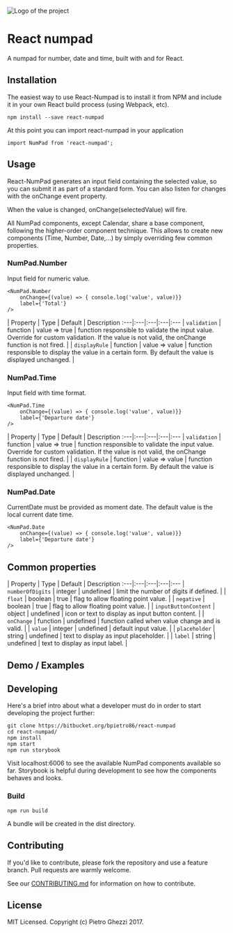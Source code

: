 ![Logo of the project](https://bitbucket.org/bpietro86/react-numpad/raw/master/logo.png)

# React numpad
A numpad for number, date and time, built with and for React.

## Installation
The easiest way to use React-Numpad is to install it from NPM and include it in your own React build process (using Webpack, etc).

```shell
npm install --save react-numpad
```

At this point you can import react-numpad in your application

```shell
import NumPad from 'react-numpad';
```

## Usage
React-NumPad generates an input field containing the selected value, so you can submit it as part of a standard form. You can also listen for changes with the onChange event property.

When the value is changed, onChange(selectedValue) will fire.

All NumPad components, except Calendar, share a base component, following the higher-order component technique. This allows to create new components (Time, Number, Date,...) by simply overriding few common properties.

### NumPad.Number
Input field for numeric value.

```shell
<NumPad.Number 
    onChange={(value) => { console.log('value', value)}} 
    label={'Total'} 
/>
```

| Property | Type | Default | Description
:---|:---|:---|:---|:---
| `validation` | function | value => true | function responsible to validate the input value. Override for  custom validation. If the value is not valid, the onChange function is not fired. |
| `displayRule` | function | value => value | function responsible to display the value in a certain form. By default the value is displayed unchanged. |

### NumPad.Time
Input field with time format.
```shell
<NumPad.Time 
    onChange={(value) => { console.log('value', value)}} 
    label={'Departure date'} 
/>
```
| Property | Type | Default | Description
:---|:---|:---|:---|:---
| `validation` | function | value => true | function responsible to validate the input value. Override for  custom validation. If the value is not valid, the onChange function is not fired. |
| `displayRule` | function | value => value | function responsible to display the value in a certain form. By default the value is displayed unchanged. |

### NumPad.Date
CurrentDate must be provided as moment date. The default value is the local current date time.

```shell
<NumPad.Date
    onChange={(value) => { console.log('value', value)}} 
    label={'Departure date'} 
/>
```


## Common properties
| Property | Type | Default | Description
:---|:---|:---|:---|:---
| `numberOfDigits` | integer | undefined | limit the number of digits if defined. |
| `float` | boolean | true | flag to allow floating point value. |
| `negative` | boolean | true | flag to allow floating point value. |
| `inputButtonContent` | object | undefined | icon or text to display as input button content. |
| `onChange` | function | undefined | function called when value change and is valid. |
| `value` | integer | undefined | default input value. |
| `placeholder` | string | undefined | text to display as input placeholder. |
| `label` | string | undefined | text to display as input label. |

## Demo / Examples

## Developing

Here's a brief intro about what a developer must do in order to start developing
the project further:

```shell
git clone https://bitbucket.org/bpietro86/react-numpad
cd react-numpad/
npm install
npm start
npm run storybook
```

Visit localhost:6006 to see the available NumPad components available so far. Storybook is helpful during development to see how the components behaves and looks.

### Build
```shell
npm run build
```

A bundle will be created in the dist directory.

## Contributing
If you'd like to contribute, please fork the repository and use a feature
branch. Pull requests are warmly welcome.

See our [CONTRIBUTING.md](https://bitbucket.org/bpietro86/react-numpad/raw/master/CONTRIBUTING.md) for information on how to contribute.

## License
MIT Licensed. Copyright (c) Pietro Ghezzi 2017.